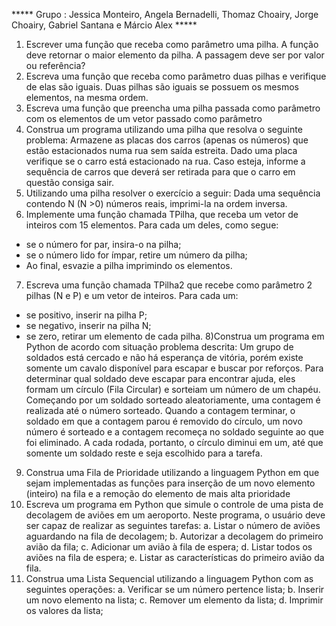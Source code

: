 ***** Grupo : Jessica Monteiro, Angela Bernadelli, Thomaz Choairy, Jorge Choairy, Gabriel Santana e Márcio Alex *****



1) Escrever uma função que receba como parâmetro uma pilha.
A função deve retornar o maior elemento da pilha. A passagem deve
ser por valor ou referência?
2) Escreva uma função que receba como parâmetro duas pilhas e
verifique de elas são iguais. Duas pilhas são iguais se possuem os
mesmos elementos, na mesma ordem.
3) Escreva uma função que preencha uma pilha passada como
parâmetro com os elementos de um vetor passado como parâmetro
4) Construa um programa utilizando uma pilha que resolva o seguinte
problema:
Armazene as placas dos carros (apenas os números) que estão
estacionados numa rua sem saída estreita. Dado uma placa verifique
se o carro está estacionado na rua. Caso esteja, informe a sequência
de carros que deverá ser retirada para que o carro em questão
consiga sair.
5) Utilizando uma pilha resolver o exercício a seguir:
Dada uma sequência contendo N (N &gt;0) números reais, imprimi-la na
ordem inversa.
6) Implemente uma função chamada TPilha, que receba um vetor de
inteiros com 15 elementos. Para cada um deles, como segue:
- se o número for par, insira-o na pilha;
- se o número lido for ímpar, retire um número da pilha;
- Ao final, esvazie a pilha imprimindo os elementos.
7) Escreva uma função chamada TPilha2 que recebe como parâmetro 2
pilhas (N e P) e um vetor de inteiros. Para cada um:
- se positivo, inserir na pilha P;
- se negativo, inserir na pilha N;
- se zero, retirar um elemento de cada pilha.
8)Construa um programa em Python de acordo com situação problema descrita: Um grupo
de soldados está cercado e não há esperança de vitória, porém existe somente um cavalo
disponível para escapar e buscar por reforços. Para determinar qual soldado deve escapar
para encontrar ajuda, eles formam um círculo (Fila Circular) e sorteiam um número de um
chapéu. Começando por um soldado sorteado aleatoriamente, uma contagem é realizada
até o número sorteado. Quando a contagem terminar, o soldado em que a contagem
parou é removido do círculo, um novo número é sorteado e a contagem recomeça no
soldado seguinte ao que foi eliminado. A cada rodada, portanto, o círculo diminui em um,
até que somente um soldado reste e seja escolhido para a tarefa.
9) Construa uma Fila de Prioridade utilizando a linguagem Python em que sejam
implementadas as funções para inserção de um novo elemento (inteiro) na fila e a
remoção do elemento de mais alta prioridade
10) Escreva um programa em Python que simule o controle de uma pista de decolagem de
aviões em um aeroporto. Neste programa, o usuário deve ser capaz de realizar as
seguintes tarefas:
a. Listar o número de aviões aguardando na fila de decolagem;
b. Autorizar a decolagem do primeiro avião da fila;
c. Adicionar um avião à fila de espera;
d. Listar todos os aviões na fila de espera;
e. Listar as características do primeiro avião da fila.
11) Construa uma Lista Sequencial utilizando a linguagem Python com as seguintes operações:
a. Verificar se um número pertence lista;
b. Inserir um novo elemento na lista;
c. Remover um elemento da lista;
d. Imprimir os valores da lista;
